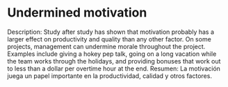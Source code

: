 # Undermined motivation

Description: Study after study has shown that motivation probably has a larger effect on productivity and quality than any other factor. On some projects, management can undermine morale throughout the project. Examples include giving a hokey pep talk, going on a long vacation while the team works through the holidays, and providing bonuses that work out to less than a dollar per overtime hour at the end.
Resumen: La motivación juega un papel importante en la productividad, calidad y otros factores.